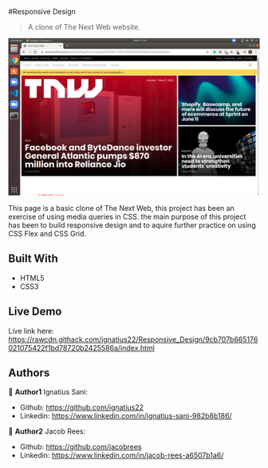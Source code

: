 #Responsive Design

> A clone of The Next Web website.

![](images/Screenshot.png)

This page is a basic clone of The Next Web, this project has been an exercise of using media queries in CSS. the main purpose of this project has been to build responsive design and to aquire further practice on using CSS Flex and CSS Grid. 

## Built With

- HTML5
- CSS3


## Live Demo

Live link here: https://rawcdn.githack.com/ignatius22/Responsive_Design/9cb707b665176021075422f1bd78720b2425586a/index.html


## Authors

👤 **Author1**
Ignatius Sani:
- Github: https://github.com/ignatius22 
- Linkedin: https://www.linkedin.com/in/ignatius-sani-982b8b186/  

👤 **Author2**
Jacob Rees:
- Github: https://github.com/jacobrees
- Linkedin: https://www.linkedin.com/in/jacob-rees-a6507b1a6/


